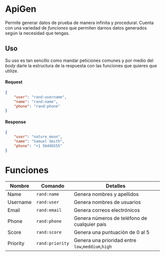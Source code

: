 # ApiGen
Permite generar datos de prueba de manera infinita y procedural. Cuenta con una variedad de *funciones* que permiten darnos datos generados según la necesidad que tengas.

## Uso
Su uso es tan sencillo como mandar peticiones comunes y por medio del *body* darle la estructura de la respuesta con las funciones que quieres que utilize.

#### Request
```json
{
    "user": "rand:username",
    "name": "rand:name",
    "phone": "rand:phone"
}
```
#### Response
```json
{
    "user": "nature_moon",
    "name": "Samuel Smith",
    "phone": "+1 56486555"
}
```
# Funciones
|  Nombre  |     Comando     |                     Detalles                      |
| -------- | --------------- | ------------------------------------------------- |
| Name     | `rand:name`     | Genera nombres y apellidos                        |
| Username | `rand:user`     | Genera nombres de usuarios                        |
| Email    | `rand:email`    | Genera correos electrónicos                       |
| Phone    | `rand:phone`    | Genera números de teléfono de cualquier país      |
| Score    | `rand:score`    | Genera una puntuación de 0 al 5                   |
| Priority | `rand:priority` | Genera una prioridad entre `low`,`meddium`,`high` |

